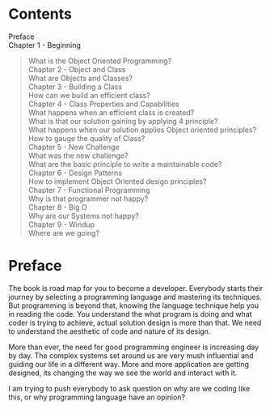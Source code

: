 # Contents

Preface </br>
Chapter 1 - Beginning                                                 </br>
>   What is the Object Oriented Programming?                           </br>
Chapter 2 - Object and Class                                          </br>
>   What are Objects and Classes?                                      </br>
Chapter 3 - Building a Class                                          </br>
>   How can we build an efficient class?                               </br>
Chapter 4 - Class Properties and Capabilities                         </br>
>   What happens when an efficient class is created?                   </br>
>   What is that our solution gaining by applying 4 principle?         </br>
>   What happens when our solution applies Object oriented principles? </br>
>   How to gauge the quality of Class?                                 </br>
Chapter 5 - New Challenge                                             </br>
>   What was the new challenge?                                        </br>
>   What are the basic principle to write a maintainable code?         </br>
Chapter 6 - Design Patterns                                           </br>
>   How to implement Object Oriented design principles?                </br>
Chapter 7 - Functional Programming                                    </br>
>   Why is that programmer not happy?                                  </br>
Chapter 8 - Big O                                                     </br>
>   Why are our Systems not happy?                                     </br>
Chapter 9 - Windup                                                    </br>
>   Where are we going?                                                </br>

# Preface

The book is road map for you to become a developer. Everybody starts their journey by selecting a programming language and mastering its techniques. But programming is beyond that, knowing the language technique help you in reading the code. You understand the what program is doing and what coder is trying to achieve, actual solution design is more than that. We need to understand the aesthetic of code and nature of its design.

More than ever, the need for good programming engineer is increasing day by day. The complex systems set around us are very mush influential and guiding our life in a different way. More and more application are getting designed, its changing the way we see the world and interact with it.

I am trying to push everybody to ask question on why are we coding like this, or why programming language have an opinion?
